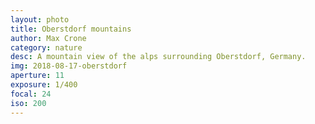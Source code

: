 ```yaml
---
layout: photo
title: Oberstdorf mountains
author: Max Crone
category: nature
desc: A mountain view of the alps surrounding Oberstdorf, Germany.
img: 2018-08-17-oberstdorf
aperture: 11
exposure: 1/400
focal: 24
iso: 200
---
```

